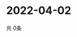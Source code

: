 # 2022-04-02
  共 0条

  <!-- BEGIN -->
  <!-- 最后更新时间Sat Apr 02 2022 00:27:13 GMT+0000 (Coordinated Universal Time) -->
  
  <!-- END -->
  
  